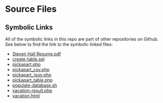
# Source Files

## Symbolic Links

All of the symbolic links in this repo are part of other repositories on Github.
See below to find the link to the symbolic linked files:

* [Steven Hall Resume.pdf][]
* [create-table.sql][]
* [pickapart.php][]
* [pickapart_csv.php][]
* [pickapart_json.php][]
* [pickapart_table.php][]
* [populate-database.sh][]
* [vacation-result.php][]
* [vacation.html][]

[create-table.sql]: https://github.com/hallzy/pickapart-database/blob/master/create-table-stmhall.sql
[pickapart_csv.php]: https://github.com/hallzy/pickapart-database/blob/master/pickapart_csv.php
[pickapart_json.php]: https://github.com/hallzy/pickapart-database/blob/master/pickapart_json.php
[pickapart_table.php]: https://github.com/hallzy/pickapart-database/blob/master/pickapart_table.php
[populate-database.sh]: https://github.com/hallzy/pickapart-database/blob/master/populate-database-stmhall.sh
[pickapart.php]: https://github.com/hallzy/pickapart-database/blob/master/pickapart.php
[Steven Hall Resume.pdf]: https://github.com/hallzy/cv/blob/master/resume-no-phone.pdf
[vacation.html]: https://github.com/hallzy/generate-vacation-schedules/blob/master/vacation.html
[vacation-result.php]: https://github.com/hallzy/generate-vacation-schedules/blob/master/vacation-result.php
